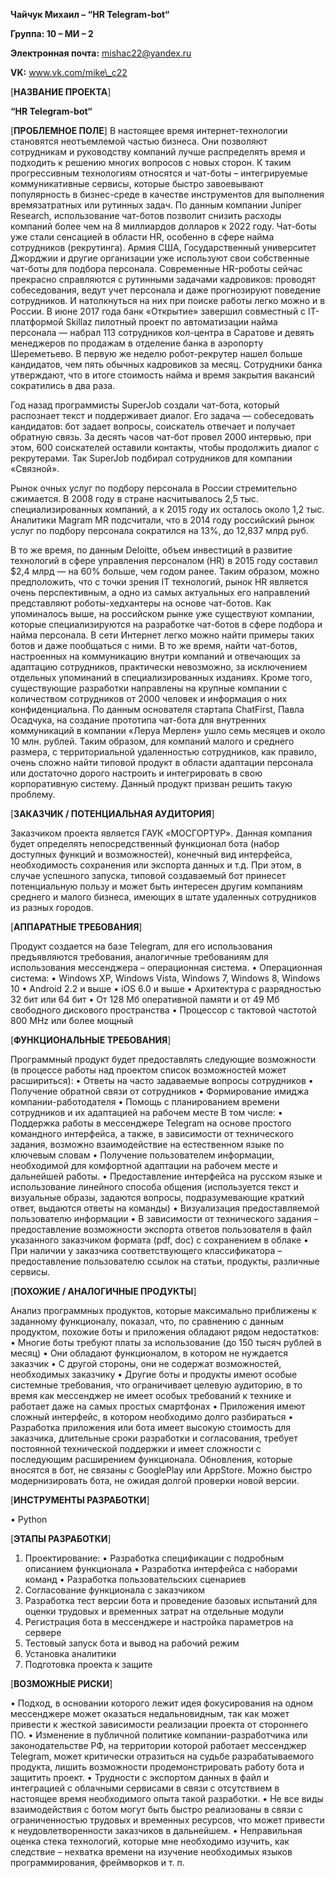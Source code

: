 **Чайчук Михаил – “HR Telegram-bot“**

**Группа: 10 – МИ – 2**

**Электронная почта:** [mishac22@yandex.ru](mailto:mishac22@yandex.ru)

**VK:** www.vk.com/mike\_c22

[**НАЗВАНИЕ ПРОЕКТА**]

**“HR Telegram-bot“**

[**ПРОБЛЕМНОЕ ПОЛЕ**]
В настоящее время интернет-технологии становятся неотъемлемой частью бизнеса. Они позволяют сотрудникам и руководству компаний лучше распределять время и подходить к решению многих вопросов с новых сторон. 
К таким прогрессивным технологиям относятся и чат-боты – интегрируемые коммуникативные сервисы, которые быстро завоевывают популярность в бизнес-среде в качестве инструментов для выполнения времязатратных или рутинных задач.
По данным компании Juniper Research, использование чат-ботов позволит снизить расходы компаний более чем на 8 миллиардов долларов к 2022 году. Чат-боты уже стали сенсацией в области HR, особенно в сфере найма сотрудников (рекрутинга).  Армия США, Государственный университет Джорджии и другие организации уже используют свои собственные чат-боты для подбора персонала. 
Современные HR-роботы сейчас прекрасно справляются с рутинными задачами кадровиков: проводят собеседования, ведут учет персонала и даже прогнозируют поведение сотрудников. И натолкнуться на них при поиске работы легко можно и в России.
В июне 2017 года банк «Открытие» завершил совместный с IT-платформой Skillaz пилотный проект по автоматизации найма персонала — набрал 113 сотрудников кол-центра в Саратове и девять менеджеров по продажам в отделение банка в аэропорту Шереметьево. В первую же неделю робот-рекрутер нашел больше кандидатов, чем пять обычных кадровиков за месяц. Сотрудники банка утверждают, что в итоге стоимость найма и время закрытия вакансий сократились в два раза.

Год назад программисты SuperJob создали чат-бота, который распознает текст и поддерживает диалог. Его задача — собеседовать кандидатов: бот задает вопросы, соискатель отвечает и получает обратную связь. За десять часов чат-бот провел 2000 интервью, при этом, 600 соискателей оставили контакты, чтобы продолжить диалог с рекрутерами. Так SuperJob подбирал сотрудников для компании «Связной».




Рынок очных услуг по подбору персонала в России стремительно сжимается. В 2008 году в стране насчитывалось 2,5 тыс. специализированных компаний, а к 2015 году их осталось около 1,2 тыс. Аналитики Magram MR подсчитали, что в 2014 году российский рынок услуг по подбору персонала сократился на 13%, до 12,837 млрд руб.

В то же время, по данным Deloitte, объем инвестиций в развитие технологий в сфере управления персоналом (HR) в 2015 году составил $2,4 млрд — на 60% больше, чем годом ранее. Таким образом, можно предположить, что с точки зрения IT технологий, рынок HR является очень перспективным, а одно из самых актуальных его направлений представляют роботы-хедхантеры на основе чат-ботов. 
Как упоминалось выше, на российском рынке уже существуют компании, которые специализируются на разработке чат-ботов в сфере подбора и найма персонала. В сети Интернет легко можно найти примеры таких ботов и даже пообщаться с ними. В то же время, найти чат-ботов, настроенных на коммуникацию внутри компаний и отвечающих за адаптацию сотрудников, практически невозможно, за исключением отдельных упоминаний в специализированных изданиях.
Кроме того, существующие разработки направлены на крупные компании с количеством сотрудников от 2000 человек и информация о них конфиденциальна. По данным основателя стартапа ChatFirst, Павла Осадчука, на создание прототипа чат-бота для внутренних коммуникаций в компании «Леруа Мерлен» ушло семь месяцев и около 10 млн. рублей.
Таким образом, для компаний малого и среднего размера, с территориальной удаленностью сотрудников, как правило, очень сложно найти типовой продукт в области адаптации персонала или достаточно дорого настроить и интегрировать в свою корпоративную систему. 
Данный продукт призван решить такую проблему.

[**ЗАКАЗЧИК / ПОТЕНЦИАЛЬНАЯ АУДИТОРИЯ**]

Заказчиком проекта является ГАУК «МОСГОРТУР». Данная компания будет определять непосредственный функционал бота (набор доступных функций и возможностей), конечный вид интерфейса, необходимость сохранения или экспорта данных и т.д. 
При этом, в случае успешного запуска, типовой создаваемый бот принесет потенциальную пользу и может быть интересен другим компаниям среднего и малого бизнеса, имеющих в штате удаленных сотрудников из разных городов.

 [**АППАРАТНЫЕ ТРЕБОВАНИЯ**]
 
Продукт создается на базе Telegram, для его использования предъявляются требования, аналогичные требованиям для использования мессенджера – операционная система.
•	Операционная система:
•	Windows XP, Windows Vista, Windows 7, Windows 8, Windows 10
•	Android 2.2 и выше
•	iOS 6.0 и выше
•	Архитектура с разрядностью 32 бит или 64 бит
•	От 128 Мб оперативной памяти и от 49 Мб свободного дискового пространства
•	Процессор с тактовой частотой 800 MHz или более мощный

[**ФУНКЦИОНАЛЬНЫЕ ТРЕБОВАНИЯ**]

Программный продукт будет предоставлять следующие возможности (в процессе работы над проектом список возможностей может расшириться):
•	Ответы на часто задаваемые вопросы сотрудников
•	Получение обратной связи от сотрудников
•	Формирование имиджа компании-работодателя
•	Помощь с планированием времени сотрудников и их адаптацией на рабочем месте
В том числе:
•	Поддержка работы в мессенджере Telegram на основе простого командного интерфейса, а также, в зависимости от технического задания, возможно взаимодействие на естественном языке по ключевым словам
•	Получение пользователем информации, необходимой для комфортной адаптации на рабочем месте и дальнейшей работы.
•	Предоставление интерфейса на русском языке и использование линейного способа общения (используется текст и визуальные образы, задаются вопросы, подразумевающие краткий ответ, выдаются ответы на команды)
•	Визуализация предоставляемой пользователю информации
•	В зависимости от технического задания – предоставление возможности экспорта ответов пользователя в файл указанного заказчиком формата (pdf, doc) c сохранением в облаке
•	При наличии у заказчика соответствующего классификатора – предоставление пользователю ссылок на статьи, продукты, различные сервисы.

[**ПОХОЖИЕ / АНАЛОГИЧНЫЕ ПРОДУКТЫ**]

Анализ программных продуктов, которые максимально приближены к заданному функционалу, показал, что, по сравнению с данным продуктом, похожие боты и приложения обладают рядом недостатков:
•	Многие боты требуют платы за использование (до 150 тысяч рублей в месяц)
•	Они обладают функционалом, в котором не нуждается заказчик
•	С другой стороны, они не содержат возможностей, необходимых заказчику
•	Другие боты и продукты имеют особые системные требования, что ограничивает целевую аудиторию, в то время как мессенджер не имеет особых требований к технике и работает даже на самых простых смартфонах
•	Приложения имеют сложный интерфейс, в котором необходимо долго разбираться
•	Разработка приложения или бота имеет высокую стоимость для заказчика, длительные сроки разработки и согласования, требует постоянной технической поддержки и имеет сложности с последующим расширением функционала. Обновления, которые вносятся в бот, не связаны с GooglePlay или AppStore. Можно быстро модернизировать бота, не ожидая долгой проверки новой версии.

[**ИНСТРУМЕНТЫ РАЗРАБОТКИ**]

•	Python

[**ЭТАПЫ РАЗРАБОТКИ**]

1.	Проектирование:
•	Разработка спецификации с подробным описанием функционала
•	Разработка интерфейса с наборами команд
•	Разработка пользовательских сценариев
2.	Согласование функционала с заказчиком
3.	Разработка тест версии бота и проведение базовых испытаний для оценки трудовых и временных затрат на отдельные модули
4.	Регистрация бота в мессенджере и настройка параметров на сервере
5.	Тестовый запуск бота и вывод на рабочий режим
6.	Установка аналитики
7.	Подготовка проекта к защите

[**ВОЗМОЖНЫЕ РИСКИ**]

•	Подход, в основании которого лежит идея фокусирования на одном мессенджере может оказаться недальновидным, так как может привести к жесткой зависимости реализации проекта от стороннего ПО.
•	Изменение в публичной политике компании-разработчика или законодательстве РФ, на территории которой работает мессенджер Telegram, может критически отразиться на судьбе разрабатываемого продукта, лишить возможности продемонстрировать работу бота и защитить проект.
•	Трудности с экспортом данных в файл и интеграцией с облачными сервисами в связи с отсутствием в настоящее время необходимого опыта такой разработки.
•	Не все виды взаимодействия с ботом могут быть быстро реализованы в связи с ограниченностью трудовых и временных ресурсов, что может привести к неудовлетворенности заказчиков в дальнейшем.
•	Неправильная оценка стека технологий, которые мне необходимо изучить, как следствие – нехватка времени на изучение необходимых языков программирования, фреймворков и т. п.
